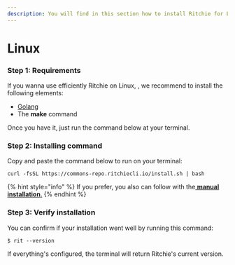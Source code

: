 ```yaml
---
description: You will find in this section how to install Ritchie for Linux.
---
```


# Linux

### Step 1: Requirements

If you wanna use efficiently Ritchie on Linux, , we recommend to install the following elements:

* [Golang](https://golang.org/doc/install)
* The **make** command

Once you have it, just run the command below at your terminal. 

### Step 2: Installing command

Copy and paste the command below to run on your terminal: 

```text
curl -fsSL https://commons-repo.ritchiecli.io/install.sh | bash
```

{% hint style="info" %}
If you prefer, you also can follow with the[ **manual installation**.](manual-installation.md)
{% endhint %}

### Step 3: Verify installation 

You can confirm if your installation went well by running this command: 

```text
$ rit --version
```

If everything's configured, the terminal will return Ritchie's current version.  

